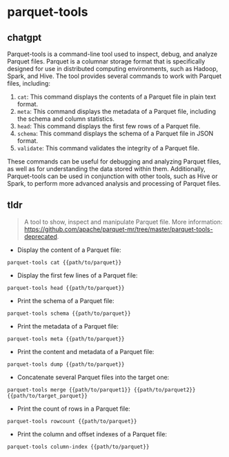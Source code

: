 # parquet-tools 
## chatgpt 
Parquet-tools is a command-line tool used to inspect, debug, and analyze Parquet files. Parquet is a columnar storage format that is specifically designed for use in distributed computing environments, such as Hadoop, Spark, and Hive. The tool provides several commands to work with Parquet files, including:

1. `cat`: This command displays the contents of a Parquet file in plain text format.
2. `meta`: This command displays the metadata of a Parquet file, including the schema and column statistics.
3. `head`: This command displays the first few rows of a Parquet file.
4. `schema`: This command displays the schema of a Parquet file in JSON format.
5. `validate`: This command validates the integrity of a Parquet file.

These commands can be useful for debugging and analyzing Parquet files, as well as for understanding the data stored within them. Additionally, Parquet-tools can be used in conjunction with other tools, such as Hive or Spark, to perform more advanced analysis and processing of Parquet files. 

## tldr 
 
> A tool to show, inspect and manipulate Parquet file.
> More information: <https://github.com/apache/parquet-mr/tree/master/parquet-tools-deprecated>.

- Display the content of a Parquet file:

`parquet-tools cat {{path/to/parquet}}`

- Display the first few lines of a Parquet file:

`parquet-tools head {{path/to/parquet}}`

- Print the schema of a Parquet file:

`parquet-tools schema {{path/to/parquet}}`

- Print the metadata of a Parquet file:

`parquet-tools meta {{path/to/parquet}}`

- Print the content and metadata of a Parquet file:

`parquet-tools dump {{path/to/parquet}}`

- Concatenate several Parquet files into the target one:

`parquet-tools merge {{path/to/parquet1}} {{path/to/parquet2}} {{path/to/target_parquet}}`

- Print the count of rows in a Parquet file:

`parquet-tools rowcount {{path/to/parquet}}`

- Print the column and offset indexes of a Parquet file:

`parquet-tools column-index {{path/to/parquet}}`
